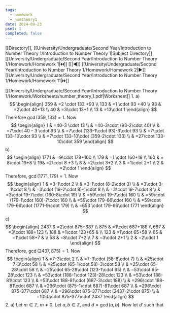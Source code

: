 ```yaml
---
tags:
  - homework
  - numtheory1
date: 2024-09-23
pset: 1
completed: false
---
```

[[Directory]], [[University/Undergraduate/Second Year/Introduction to Number Theory 1/Introduction to Number Theory 1|Subject Directory]]
[[University/Undergraduate/Second Year/Introduction to Number Theory 1/Homework/Homework 1|🞀🞀]] [[|◀]] [[University/Undergraduate/Second Year/Introduction to Number Theory 1/Homework/Homework 2|▶]] [[University/Undergraduate/Second Year/Introduction to Number Theory 1/Homework/Homework 11|🞂🞂]]

[[University/Undergraduate/Second Year/Introduction to Number Theory 1/Homework/Worksheets/number_theory_1.pdf|Worksheet]]
1. 
a)
$$
\begin{align}
359 & =2 \cdot  133 +93 \\
133 & =1 \cdot 93 +40 \\
93 & =2\cdot 40+13 \\
40 & =3\cdot 13+1 \\
13 & =13\cdot 1
\end{align}
$$
Therefore ${} \gcd(359,\, 133)=1 {}$. Now
$$
\begin{align}
 1 & =40-3 \cdot 13 \\
 & =40-3\cdot (93-2\cdot 40)  \\
 & =7\cdot 40 - 3 \cdot 93 \\
 & =7\cdot (133-1\cdot 93)-3\cdot 93 \\
 & =7\cdot 133-10\cdot 93 \\
 & =7\cdot 133-10\cdot (359-2\cdot 133) \\
 & =27\cdot 133-10\cdot 359
 \end{align}
$$
b)
$$
\begin{align}
1771 & =9\cdot 179+160 \\
179 & =1 \cdot  160+19 \\
160 & = 8\cdot 19+8 \\
 19& =2\cdot 8 +3 \\
8 & =2\cdot 3+2 \\
3 & =1\cdot 2+1 \\
2 & =2\cdot 1
\end{align}
$$
Therefore, ${} \gcd(1771, 179)=1 {}$. Now
$$
\begin{align}
1 & =3-1\cdot 2 \\
 & =3-1\cdot (8-2\cdot 3) \\
 & =3\cdot 3-1\cdot 8 \\
 & =3\cdot (19-2\cdot 8)-1\cdot 8 \\
 & =3\cdot 19-7\cdot 8 \\
 & =3\cdot 19-7\cdot (160-8\cdot 19) \\
  & =59\cdot 19-7\cdot 160 \\
 & =59\cdot (179-1\cdot 160)-7\cdot 160 \\
 & =59\cdot 179-66\cdot 160 \\
 & =59\cdot 179-66\cdot (1771-9\cdot 179) \\
 & =653 \cdot 179-66\cdot 1771
\end{align}
$$
c)
$$
\begin{align}
2437 & =2\cdot 875+687 \\
 875 & =1\cdot 687+188 \\
 687 & =3\cdot 188+123 \\
 188 & =1\cdot 123+65 &  \\
123 & =1\cdot 65+58 \\
 65 & =1\cdot 58+7 &  \\
58 & =8\cdot 7+2 \\
7 & =3\cdot 2+1 \\
2 & =2\cdot 1
\end{align}
$$
Therefore, ${} \gcd(2437,\, 875)=1 {}$. Now
$$
\begin{align}
1 & =7-3\cdot 2 \\
 & =7-3\cdot (58-8\cdot 7) \\
 & =25\cdot 7-3\cdot 58 \\
  & =25\cdot (65-1\cdot 58)-3\cdot 58 \\
 & =25\cdot 65-28\cdot 58 \\
 & =25\cdot 65-28\cdot (123-1\cdot 65) \\
 & =53\cdot 65-28\cdot 123 \\
 & =53\cdot (188-1\cdot 123)-28\cdot 123 \\
 & =53\cdot 188-81\cdot 123 \\
 & =53\cdot 188-81\cdot (687-3\cdot 188) \\
 & =296\cdot 188-81\cdot 687 \\
 & =296\cdot (875-1\cdot 687)-81\cdot 687 \\
 & =296\cdot 875-377\cdot 687 \\
 & =296\cdot 875-377\cdot (2437-2\cdot 875) \\
 & =1050\cdot 875-377\cdot 2437
\end{align}
$$
2. 
a)
Let ${} m \in \mathbb{Z} {}$, ${} m\neq 0 {}$. Let ${} a,\, b \in \mathbb{Z} {}$, and ${} d=\gcd(a,\, b) {}$. Now let ${} d' {}$ such that

